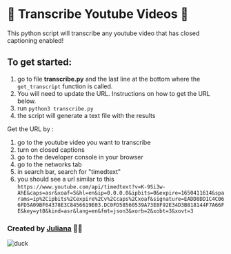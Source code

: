 # 🌻 Transcribe Youtube Videos 🌻

This python script will transcribe any youtube video that has closed captioning enabled!

## To get started:
1. go to file **transcribe.py** and the last line at the bottom where the `get_transcript` function is called.
2. You will need to update the URL. Instructions on how to get the URL below.
3. run `python3 transcribe.py`
4. the script will generate a text file with the results

Get the URL by :
1. go to the youtube video you want to transcribe
2. turn on closed captions
3. go to the developer console in your browser
4. go to the networks tab
5. in search bar, search for "timedtext"
6. you should see a url similar to this `https://www.youtube.com/api/timedtext?v=K-9Si3w-AhE&caps=asr&xoaf=5&hl=en&ip=0.0.0.0&ipbits=0&expire=1650411614&sparams=ip%2Cipbits%2Cexpire%2Cv%2Ccaps%2Cxoaf&signature=EADD8DD1C4C066FD5A09BF64378E3C8456619E03.DC0FD58560539A73E8F92E34D3B818144F7A66FE&key=yt8&kind=asr&lang=en&fmt=json3&xorb=2&xobt=3&xovt=3`

### Created by [Juliana](https://www.julianamei.com) 🤬🥲
![duck](https://media.giphy.com/media/hC2mA1FWFs2OowO60p/giphy.gif)
